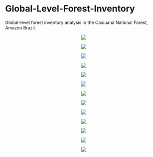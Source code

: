 # Global-Level-Forest-Inventory
Global-level forest inventory analysis in the Caxiuanã National Forest, Amazon Brazil.

<!--Density Kernel of DBH-->
<p align="center" width="100%">
  <img src="https://github.com/rcflorestal/Global-Level-Forest-Inventory/blob/main/output/densityKernelDBH.png">
</p>

<!--DBH BoxPlot-->
<P align="center" width="100%">
  <img src="https://github.com/rcflorestal/Global-Level-Forest-Inventory/blob/main/output/boxPlotDBH.png">
</p>

<!--Height BoxPlot-->
<P align="center" width="100%">
  <img src="https://github.com/rcflorestal/Global-Level-Forest-Inventory/blob/main/output/boxPlotH.png">
</p>

<!--DBH Histogram-->
<p align="center" width="100%">
  <img src="https://github.com/rcflorestal/Global-Level-Forest-Inventory/blob/main/output/distributionDBH.png">
</p>

<!--Volume as a function of plot-->
<p align="center" width="100%">
  <img src="https://github.com/rcflorestal/Global-Level-Forest-Inventory/blob/main/output/Volume-as-a-function-of-plot.png">
</p>

<!--Density plot by Stem Quality and DBH-->
<p align="center" width="100%">
  <img src="https://github.com/rcflorestal/Global-Level-Forest-Inventory/blob/main/output/QF_DBH.png">
</p>

<!--Density plot by Stem Quality and Height-->
<p align="center" width="100%">
  <img src="https://github.com/rcflorestal/Global-Level-Forest-Inventory/blob/main/output/QF_H.png">
</p>

<!--Density plot by Stem Quality and Basal Area-->
<p align="center" width="100%">
  <img src="https://github.com/rcflorestal/Global-Level-Forest-Inventory/blob/main/output/QF_G.png">
</p>

<!--Basal Area per Class of DBH-->
<p align="center" width="100%">
  <img src="https://github.com/rcflorestal/Global-Level-Forest-Inventory/blob/main/output/basalAreaDBH.png">
</p>

<!--Basal Area per plot-->
<p align="center" width="100%">
  <img src="https://github.com/rcflorestal/Global-Level-Forest-Inventory/blob/main/output/BasalArea_plot.png">
</p> 

<!--Selection per Class of DBH-->
<p align="center" width="100%">
  <img src="https://github.com/rcflorestal/Global-Level-Forest-Inventory/blob/main/output/sel.png">
</p>          

<!--Species Without Ramaining Trees-->
<p align="center" width="100%">
  <img src="https://github.com/rcflorestal/Global-Level-Forest-Inventory/blob/main/output/Species_rem.png">
</p>
  
<!--Criterion 10 to 15 percent-->
<p align="center" width="100%">
  <img src="https://github.com/rcflorestal/Global-Level-Forest-Inventory/blob/main/output/Crit-10.15.png">
</p>
